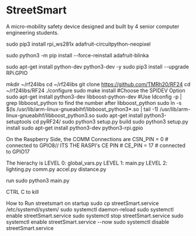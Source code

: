 # StreetSmart

A micro-mobility safety device designed and built by 4 senior computer engineering students.

sudo pip3 install rpi_ws281x adafruit-circuitpython-neopixel

sudo python3 -m pip install --force-reinstall adafruit-blinka

sudo apt-get install python-dev python3-dev -y
sudo pip3 install --upgrade RPi.GPIO



mkdir ~/rf24libs
cd ~/rf24libs
git clone https://github.com/TMRh20/RF24
cd ~/rf24libs/RF24
./configure
sudo make install
#Choose the SPIDEV Option
sudo apt-get install python3-dev libboost-python-dev
#Use ldconfig -p | grep libboost_python to find the number after libboost_python
sudo ln -s $(ls /usr/lib/arm-linux-gnueabihf/libboost_python3*.so | tail -1) /usr/lib/arm-linux-gnueabihf/libboost_python3.so
sudo apt-get install python3-setuptools
cd pyRF24/
sudo python3 setup.py build
sudo python3 setup.py install
sudo apt-get install python3-dev python3-rpi.gpio

On the Raspberry Side, the COMM Connections are
CSN_PIN = 0  # connected to GPIO8// ITS THE RASPI's CE PIN #
CE_PIN = 17  # connected to GPIO17

The hierachy is 
LEVEL 0: global_vars.py
LEVEL 1: main.py
LEVEL 2: lighting.py    comm.py     accel.py    distance.py           

run sudo python3 main.py

CTRL C to kill

How to Run streetsmart on startup
sudo cp streetSmart.service /etc/systemd/system/
sudo systemctl daemon-reload
sudo systemctl enable streetSmart.service
sudo systemctl stop streetSmart.service
sudo systemctl enable streetSmart.service --now
sudo systemctl disable streetSmart.service
